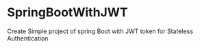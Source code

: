 # SpringBootWithJWT

Create Simple project of spring Boot with JWT token for Stateless Authentication
